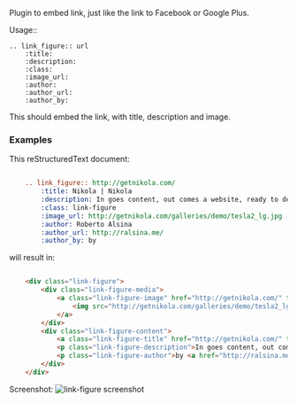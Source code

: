 Plugin to embed link, just like the link to Facebook or Google Plus.

Usage::

    .. link_figure:: url
	    :title:
	    :description:
	    :class:
	    :image_url:
	    :author:
	    :author_url:
	    :author_by:

This should embed the link, with title, description and image.

### Examples

This reStructuredText document:

```ReST

    .. link_figure:: http://getnikola.com/
        :title: Nikola | Nikola
        :description: In goes content, out comes a website, ready to deploy.
        :class: link-figure
        :image_url: http://getnikola.com/galleries/demo/tesla2_lg.jpg
        :author: Roberto Alsina
        :author_url: http://ralsina.me/
        :author_by: by
```

will result in:

```html

    <div class="link-figure">
	    <div class="link-figure-media">
		    <a class="link-figure-image" href="http://getnikola.com/" target="_blank">
		    	<img src="http://getnikola.com/galleries/demo/tesla2_lg.jpg" alt="Nikola | Nikola" />
		    </a>
	    </div>
	    <div class="link-figure-content">
		    <a class="link-figure-title" href="http://getnikola.com/" target="_blank">Nikola | Nikola</a>
		    <p class="link-figure-description">In goes content, out comes a website, ready to deploy.</p>
		    <p class="link-figure-author">by <a href="http://ralsina.me/" target="_blank">Roberto Alsina</a></p>
	    </div>
	</div>
```

Screenshot: 
![link-figure screenshot](http://plugins.getnikola.com/__data__/link-figure-screenshot.png "link-figure screenshot")
